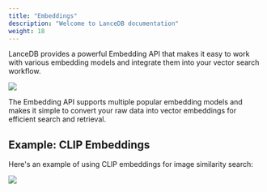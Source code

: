 ```yaml
---
title: "Embeddings"
description: "Welcome to LanceDB documentation"
weight: 18
---
```


LanceDB provides a powerful Embedding API that makes it easy to work with various embedding models and integrate them into your vector search workflow.

![](/assets/docs/embeddings_api.png)

The Embedding API supports multiple popular embedding models and makes it simple to convert your raw data into vector embeddings for efficient search and retrieval.

## **Example: CLIP Embeddings**

Here's an example of using CLIP embeddings for image similarity search:

![](/assets/docs/dog_clip_output.png)